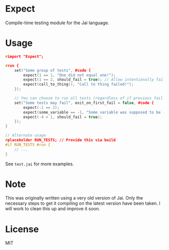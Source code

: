 # Expect

Compile-time testing module for the Jai language.

# Usage

```c++
#import "Expect";

#run {
    set("Some group of tests", #code {
        expect(1 == 1, "One did not equal one!");
        expect(1 == 2, should_fail = true); // Allow intentionally failing tests
        expect(call_to_thing(), "Call to thing failed!");
    });

    // You can choose to run all tests (regardless of if previous fail or not)
    set("Some tests may fail", exit_on_first_fail = false, #code {
        expect(-1 == 2);
        expect(some_variable == -1, "Some variable was supposed to be -1");
        expect(-4 < 1, should_fail = true);
    });
}

// Alternate usage
#placeholder RUN_TESTS; // Provide this via build
#if RUN_TESTS #run {
    // ...
}
```

See `test.jai` for more examples.

# Note

This was originally written using a very old version of Jai. Only the necessary steps to get it compiling
on the latest version have been taken. I will work to clean this up and improve it soon.

# License

MIT
